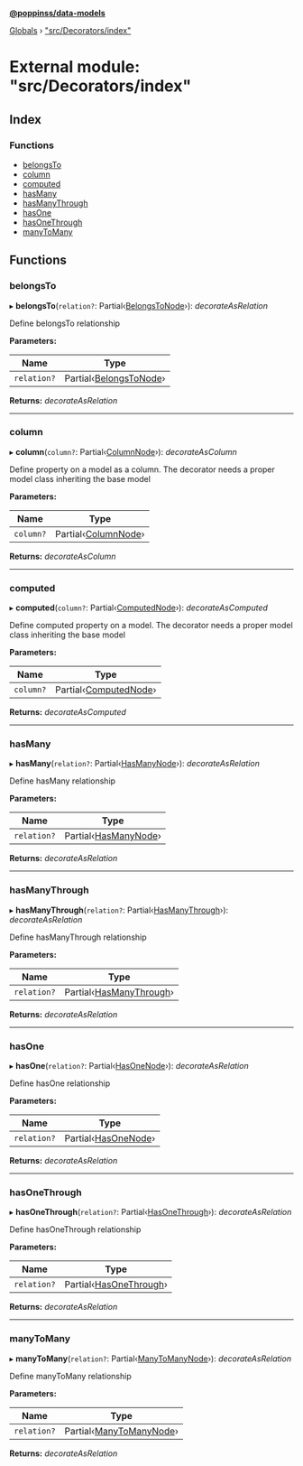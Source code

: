**[@poppinss/data-models](../README.md)**

[Globals](../README.md) › ["src/Decorators/index"](_src_decorators_index_.md)

# External module: "src/Decorators/index"

## Index

### Functions

* [belongsTo](_src_decorators_index_.md#belongsto)
* [column](_src_decorators_index_.md#column)
* [computed](_src_decorators_index_.md#computed)
* [hasMany](_src_decorators_index_.md#hasmany)
* [hasManyThrough](_src_decorators_index_.md#hasmanythrough)
* [hasOne](_src_decorators_index_.md#hasone)
* [hasOneThrough](_src_decorators_index_.md#hasonethrough)
* [manyToMany](_src_decorators_index_.md#manytomany)

## Functions

###  belongsTo

▸ **belongsTo**(`relation?`: Partial‹[BelongsToNode](../interfaces/_poppinss_data_models.belongstonode.md)›): *decorateAsRelation*

Define belongsTo relationship

**Parameters:**

Name | Type |
------ | ------ |
`relation?` | Partial‹[BelongsToNode](../interfaces/_poppinss_data_models.belongstonode.md)› |

**Returns:** *decorateAsRelation*

___

###  column

▸ **column**(`column?`: Partial‹[ColumnNode](_poppinss_data_models.md#columnnode)›): *decorateAsColumn*

Define property on a model as a column. The decorator needs a
proper model class inheriting the base model

**Parameters:**

Name | Type |
------ | ------ |
`column?` | Partial‹[ColumnNode](_poppinss_data_models.md#columnnode)› |

**Returns:** *decorateAsColumn*

___

###  computed

▸ **computed**(`column?`: Partial‹[ComputedNode](_poppinss_data_models.md#computednode)›): *decorateAsComputed*

Define computed property on a model. The decorator needs a
proper model class inheriting the base model

**Parameters:**

Name | Type |
------ | ------ |
`column?` | Partial‹[ComputedNode](_poppinss_data_models.md#computednode)› |

**Returns:** *decorateAsComputed*

___

###  hasMany

▸ **hasMany**(`relation?`: Partial‹[HasManyNode](../interfaces/_poppinss_data_models.hasmanynode.md)›): *decorateAsRelation*

Define hasMany relationship

**Parameters:**

Name | Type |
------ | ------ |
`relation?` | Partial‹[HasManyNode](../interfaces/_poppinss_data_models.hasmanynode.md)› |

**Returns:** *decorateAsRelation*

___

###  hasManyThrough

▸ **hasManyThrough**(`relation?`: Partial‹[HasManyThrough](../interfaces/_poppinss_data_models.hasmanythrough.md)›): *decorateAsRelation*

Define hasManyThrough relationship

**Parameters:**

Name | Type |
------ | ------ |
`relation?` | Partial‹[HasManyThrough](../interfaces/_poppinss_data_models.hasmanythrough.md)› |

**Returns:** *decorateAsRelation*

___

###  hasOne

▸ **hasOne**(`relation?`: Partial‹[HasOneNode](../interfaces/_poppinss_data_models.hasonenode.md)›): *decorateAsRelation*

Define hasOne relationship

**Parameters:**

Name | Type |
------ | ------ |
`relation?` | Partial‹[HasOneNode](../interfaces/_poppinss_data_models.hasonenode.md)› |

**Returns:** *decorateAsRelation*

___

###  hasOneThrough

▸ **hasOneThrough**(`relation?`: Partial‹[HasOneThrough](../interfaces/_poppinss_data_models.hasonethrough.md)›): *decorateAsRelation*

Define hasOneThrough relationship

**Parameters:**

Name | Type |
------ | ------ |
`relation?` | Partial‹[HasOneThrough](../interfaces/_poppinss_data_models.hasonethrough.md)› |

**Returns:** *decorateAsRelation*

___

###  manyToMany

▸ **manyToMany**(`relation?`: Partial‹[ManyToManyNode](../interfaces/_poppinss_data_models.manytomanynode.md)›): *decorateAsRelation*

Define manyToMany relationship

**Parameters:**

Name | Type |
------ | ------ |
`relation?` | Partial‹[ManyToManyNode](../interfaces/_poppinss_data_models.manytomanynode.md)› |

**Returns:** *decorateAsRelation*